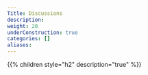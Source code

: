 ```yaml
---
Title: Discussions
description:
weight: 20
underConstruction: true
categories: []
aliases:
---
```


{{% children style="h2" description="true" %}}
